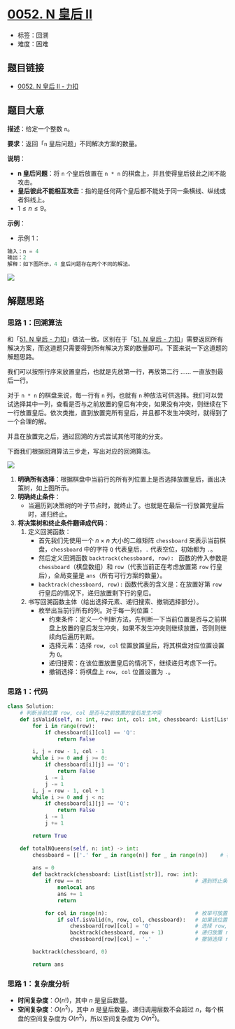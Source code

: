 # [0052. N 皇后 II](https://leetcode.cn/problems/n-queens-ii/)

- 标签：回溯
- 难度：困难

## 题目链接

- [0052. N 皇后 II - 力扣](https://leetcode.cn/problems/n-queens-ii/)

## 题目大意

**描述**：给定一个整数 `n`。

**要求**：返回「`n` 皇后问题」不同解决方案的数量。

**说明**：

- **n 皇后问题**：将 `n` 个皇后放置在 `n * n` 的棋盘上，并且使得皇后彼此之间不能攻击。
- **皇后彼此不能相互攻击**：指的是任何两个皇后都不能处于同一条横线、纵线或者斜线上。
- $1 \le n \le 9$。

**示例**：

- 示例 1：

```python
输入：n = 4
输出：2
解释：如下图所示，4 皇后问题存在两个不同的解法。
```

![](https://assets.leetcode.com/uploads/2020/11/13/queens.jpg)

## 解题思路

### 思路 1：回溯算法

和「[51. N 皇后 - 力扣](https://leetcode.cn/problems/n-queens/)」做法一致。区别在于「[51. N 皇后 - 力扣](https://leetcode.cn/problems/n-queens/)」需要返回所有解决方案，而这道题只需要得到所有解决方案的数量即可。下面来说一下这道题的解题思路。

我们可以按照行序来放置皇后，也就是先放第一行，再放第二行 …… 一直放到最后一行。

对于 `n * n` 的棋盘来说，每一行有 `n`  列，也就有 `n` 种放法可供选择。我们可以尝试选择其中一列，查看是否与之前放置的皇后有冲突，如果没有冲突，则继续在下一行放置皇后。依次类推，直到放置完所有皇后，并且都不发生冲突时，就得到了一个合理的解。

并且在放置完之后，通过回溯的方式尝试其他可能的分支。

下面我们根据回溯算法三步走，写出对应的回溯算法。

![](https://qcdn.itcharge.cn/images/20220426095225.png)

1. **明确所有选择**：根据棋盘中当前行的所有列位置上是否选择放置皇后，画出决策树，如上图所示。
2. **明确终止条件**：
   - 当遍历到决策树的叶子节点时，就终止了。也就是在最后一行放置完皇后时，递归终止。
3. **将决策树和终止条件翻译成代码**：
   1. 定义回溯函数：
      - 首先我们先使用一个 $n \times n$ 大小的二维矩阵 `chessboard` 来表示当前棋盘，`chessboard` 中的字符 `Q` 代表皇后，`.` 代表空位，初始都为 `.`。
      - 然后定义回溯函数 `backtrack(chessboard, row): ` 函数的传入参数是 `chessboard`（棋盘数组）和 `row`（代表当前正在考虑放置第 `row` 行皇后），全局变量是 `ans`（所有可行方案的数量）。
      - `backtrack(chessboard, row):` 函数代表的含义是：在放置好第 `row` 行皇后的情况下，递归放置剩下行的皇后。
   2. 书写回溯函数主体（给出选择元素、递归搜索、撤销选择部分）。
      - 枚举出当前行所有的列。对于每一列位置：
        - 约束条件：定义一个判断方法，先判断一下当前位置是否与之前棋盘上放置的皇后发生冲突，如果不发生冲突则继续放置，否则则继续向后遍历判断。
        - 选择元素：选择 `row, col` 位置放置皇后，将其棋盘对应位置设置为 `Q`。
        - 递归搜索：在该位置放置皇后的情况下，继续递归考虑下一行。
        - 撤销选择：将棋盘上 `row, col` 位置设置为 `.`。

### 思路 1：代码

```python
class Solution:
    # 判断当前位置 row, col 是否与之前放置的皇后发生冲突
    def isValid(self, n: int, row: int, col: int, chessboard: List[List[str]]):
        for i in range(row):
            if chessboard[i][col] == 'Q':
                return False

        i, j = row - 1, col - 1
        while i >= 0 and j >= 0:
            if chessboard[i][j] == 'Q':
                return False
            i -= 1
            j -= 1
        i, j = row - 1, col + 1
        while i >= 0 and j < n:
            if chessboard[i][j] == 'Q':
                return False
            i -= 1
            j += 1

        return True

    def totalNQueens(self, n: int) -> int:
        chessboard = [['.' for _ in range(n)] for _ in range(n)]    # 棋盘初始化
        
        ans = 0
        def backtrack(chessboard: List[List[str]], row: int):                     # 正在考虑放置第 row 行的皇后
            if row == n:                                    # 遇到终止条件
                nonlocal ans
                ans += 1
                return

            for col in range(n):                            # 枚举可放置皇后的列
                if self.isValid(n, row, col, chessboard):   # 如果该位置与之前放置的皇后不发生冲突
                    chessboard[row][col] = 'Q'              # 选择 row, col 位置放置皇后
                    backtrack(chessboard, row + 1)          # 递归放置 row + 1 行之后的皇后
                    chessboard[row][col] = '.'              # 撤销选择 row, col 位置

        backtrack(chessboard, 0)

        return ans
```

### 思路 1：复杂度分析

- **时间复杂度**：$O(n!)$，其中 $n$ 是皇后数量。
- **空间复杂度**：$O(n^2)$，其中 $n$ 是皇后数量。递归调用层数不会超过 $n$，每个棋盘的空间复杂度为 $O(n^2)$，所以空间复杂度为 $O(n^2)$。
